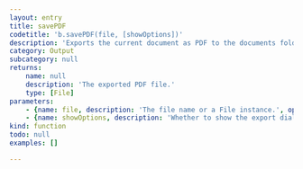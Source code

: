 ```yaml
---
layout: entry
title: savePDF
codetitle: 'b.savePDF(file, [showOptions])'
description: 'Exports the current document as PDF to the documents folder. Please note, that export options default to the last used export settings.'
category: Output
subcategory: null
returns:
    name: null
    description: 'The exported PDF file.'
    type: [File]
parameters:
    - {name: file, description: 'The file name or a File instance.', optional: false, type: [String, File]}
    - {name: showOptions, description: 'Whether to show the export dialog.', optional: true, type: [Boolean]}
kind: function
todo: null
examples: []

---
```

